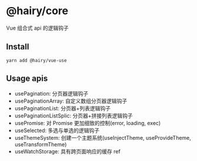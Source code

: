 # @hairy/core

Vue 组合式 api 的逻辑钩子

## Install

`yarn add @hairy/vue-use`

## Usage apis

- usePagination:          分页器逻辑钩子
- usePaginationArray:     自定义数组分页器逻辑钩子
- usePaginationList:      分页器+列表逻辑钩子
- usePaginationListSplic: 分页器+拼接列表逻辑钩子
- usePromise:             对 Promise 更加细致的控制(error, loading, exec)
- useSelected:            多选与单选的逻辑钩子
- useThemeSystem:         创建一个主题系统(useInjectTheme, useProvideTheme, useTransformTheme)
- useWatchStorage:        具有跨页面响应的缓存 ref